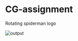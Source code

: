 # CG-assignment
Rotating spiderman logo

![output](https://user-images.githubusercontent.com/88553997/128552814-b2074551-073a-4027-bc7f-f49687aceffe.png)
